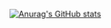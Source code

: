 [![Anurag's GitHub stats](https://github-readme-stats.vercel.app/api?username=Innokentie&show_icons=true&theme=dark&bg_color=30,e96443,904e95&text_color=ffffff&icon_color=758ab5)](https://github.com/Innokentie/Innokentie/)
